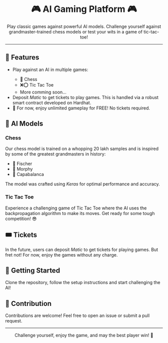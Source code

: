 <!DOCTYPE html>
<html>

<head>
</head>

<body>

<h1 align="center">🎮 AI Gaming Platform 🎮</h1>

<p align="center">
    Play classic games against powerful AI models. Challenge yourself against grandmaster-trained chess models or test your wits in a game of tic-tac-toe!
</p>

<hr/>

<h2>🚀 Features</h2>

<ul>
    <li>Play against an AI in multiple games:</li>
    <ul>
        <li>🔳 Chess</li>
        <li>❌⭕ Tic Tac Toe</li>
        <li>More comming soon...</li>
    </ul>
    <li>Deposit <i>Matic</i> to get tickets to play games. This is handled via a robust smart contract developed on Hardhat.</li>
    <li>🎉 For now, enjoy unlimited gameplay for FREE! No tickets required.</li>
</ul>

<h2>🧠 AI Models</h2>

<h3>Chess</h3>
<p>
    Our chess model is trained on a whopping 20 lakh samples and is inspired by some of the greatest grandmasters in history:
    <ul>
        <li>👑 Fischer</li>
        <li>🎩 Morphy</li>
        <li>🏰 Capabalanca</li>
    </ul>
    The model was crafted using <i>Keras</i> for optimal performance and accuracy.
</p>

<h3>Tic Tac Toe</h3>
<p>
    Experience a challenging game of Tic Tac Toe where the AI uses the backpropagation algorithm to make its moves. Get ready for some tough competition! 😎
</p>

<h2>🎟️ Tickets</h2>
<p>
    In the future, users can deposit <i>Matic</i> to get tickets for playing games. But fret not! For now, enjoy the games without any charge.
</p>

<h2>🔗 Getting Started</h2>
<p>
    Clone the repository, follow the setup instructions and start challenging the AI!
</p>

<h2>📝 Contribution</h2>
<p>
    Contributions are welcome! Feel free to open an issue or submit a pull request.
</p>

<hr/>

<p align="center">
    Challenge yourself, enjoy the game, and may the best player win! 🎉
</p>

</body>

</html>
